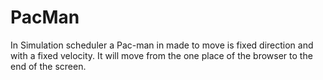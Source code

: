 # PacMan
In Simulation scheduler a Pac-man in made to move is fixed direction and with a fixed velocity. It will move from the one place of the browser to the end of the screen.

